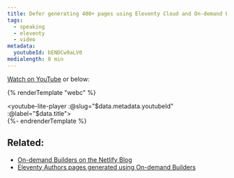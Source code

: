 ```yaml
---
title: Defer generating 400+ pages using Eleventy Cloud and On-demand Builders
tags:
  - speaking
  - eleventy
  - video
metadata:
  youtubeId: bENDCw9aLV0
medialength: 8 min
---
```

[Watch on YouTube](https://www.youtube.com/watch?v=bENDCw9aLV0) or below:

{% renderTemplate "webc" %}<div><youtube-lite-player :@slug="$data.metadata.youtubeId" :@label="$data.title"></youtube-lite-player></div>{%- endrenderTemplate %}

## Related:

* [On-demand Builders on the Netlify Blog](https://www.netlify.com/blog/2021/04/14/faster-builds-for-large-sites-on-netlify-with-on-demand-builders-now-in-early-access/)
* [Eleventy Authors pages generated using On-demand Builders](https://fns-demo-cloud--11ty.netlify.app/authors/)
